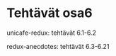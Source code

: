 <h1>Tehtävät osa6</h1>

<p>unicafe-redux: tehtävät 6.1-6.2</p>
<p>redux-anecdotes: tehtävät 6.3-6.21</p>
